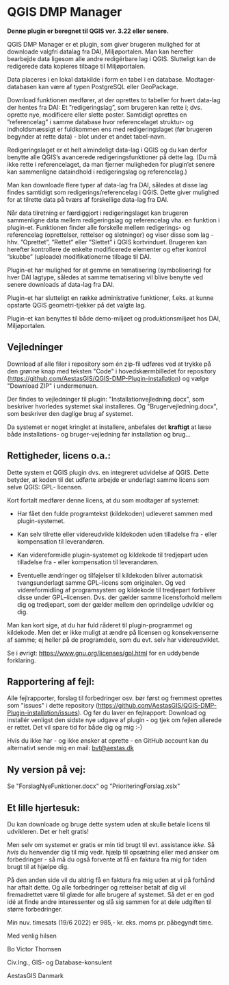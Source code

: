 # QGIS DMP Manager

**Denne plugin er beregnet til QGIS ver. 3.22 eller senere.**

QGIS DMP Manager er et plugin, som giver brugeren mulighed for at downloade valgfri datalag fra DAI, Miljøportalen. Man kan herefter bearbejde data ligesom alle andre redigérbare lag i QGIS. Slutteligt kan de redigerede data kopieres tilbage til Miljøportalen. 

Data placeres i en lokal datakilde i form en tabel i en database. Modtager-databasen kan være af typen PostgreSQL eller GeoPackage.  

Download funktionen medfører, at der oprettes to tabeller for hvert data-lag der hentes fra DAI: Et ”redigeringslag”, som brugeren kan rette i; dvs. oprette nye,  modificere eller slette poster. Samtidigt oprettes en ”referencelag” i samme database hvor referencelaget struktur- og indholdsmæssigt er fuldkommen ens med redigeringslaget (før brugeren begynder at rette data) - blot under et andet tabel-navn.

Redigeringslaget er et helt almindeligt data-lag i QGIS og du kan derfor benytte alle QGIS’s avancerede redigeringsfunktioner på dette lag. (Du må ikke rette i referencelaget, da man fjerner muligheden for plugin’et senere kan sammenligne dataindhold i redigeringslag og referencelag.)

Man kan downloade flere typer af data-lag fra DAI, således at disse lag findes samtidigt som redigerings/referencelag i QGIS. Dette giver mulighed for at tilrette data på tværs af forskellige data-lag fra DAI. 

Når data tilretning er færdiggjort i redigeringslaget kan brugeren sammenligne data mellem redigeringslag og referencelag vha. en funktion i plugin-et. Funktionen finder alle forskelle mellem redigerings- og referencelag (oprettelser, rettelser og sletninger) og viser disse som lag - hhv. ”Oprettet”, ”Rettet” eller ”Slettet” i QGIS kortvinduet. Brugeren kan herefter kontrollere de enkelte modificerede elementer og efter kontrol ”skubbe” (uploade) modifikationerne tilbage til DAI.

Plugin-et har mulighed for at gemme en tematisering (symbolisering) for hver DAI lagtype, således at samme tematisering vil blive benytte ved senere downloads af data-lag fra DAI. 

Plugin-et har slutteligt en række administrative funktioner, f.eks. at kunne opstarte QGIS geometri-tjekker på det valgte lag.

Plugin-et kan benyttes til både demo-miljøet og produktionsmiljøet hos DAI, Miljøportalen.  

## Vejledninger

Download af alle filer i repository som én zip-fil udføres ved at trykke på den grønne knap med teksten "Code" i hovedskærmbilledet for repository (https://github.com/AestasGIS/QGIS-DMP-Plugin-installation) og vælge "Download ZIP" i undermenuen.

Der findes to vejledninger til plugin: "Installationvejledning.docx", som beskriver hvorledes systemet skal installeres. Og "Brugervejledning.docx", som beskriver den daglige brug af systemet.

Da systemet er noget kringlet at installere, anbefales det **kraftigt** at læse både installations- og bruger-vejledning før installation og brug...

## Rettigheder, licens o.a.:

Dette system et QGIS plugin dvs. en integreret udvidelse af QGIS. Dette betyder, at koden til det udførte arbejde er underlagt samme licens som selve QGIS: GPL- licensen. 

Kort fortalt medfører denne licens, at du som modtager af systemet:

- Har fået den fulde programtekst (kildekoden) udleveret sammen med plugin-systemet.

- Kan selv tilrette eller videreudvikle kildekoden uden tilladelse fra - eller kompensation til leverandøren. 

- Kan videreformidle plugin-systemet og kildekode til tredjepart uden tilladelse fra - eller kompensation til leverandøren.

- Eventuelle ændringer og tilføjelser til kildekoden bliver automatisk tvangsunderlagt samme GPL–licens som originalen. Og ved videreformidling af programsystem og kildekode til tredjepart forbliver disse under GPL–licensen. Dvs. der gælder samme licensforhold mellem dig og tredjepart, som der gælder mellem den oprindelige udvikler og dig.

Man kan kort sige, at du har fuld råderet til plugin-programmet og kildekode. Men det er ikke muligt at ændre på licensen og konsekvenserne af samme; 
ej heller på de programdele, som du evt. selv har videreudviklet.

Se i øvrigt: https://www.gnu.org/licenses/gpl.html for en uddybende forklaring.
  
## Rapportering af fejl:

Alle fejlrapporter, forslag til forbedringer osv. bør først og fremmest oprettes som "issues" i dette repository (https://github.com/AestasGIS/QGIS-DMP-Plugin-installation/issues). Og før du laver en fejlrapport: Download og installér venligst den sidste nye udgave af plugin - og tjek om fejlen allerede er rettet. Det vil spare tid for både dig og mig :-)  

Hvis du ikke har - og ikke ønsker at oprette - en GitHub account kan du alternativt sende mig en mail: bvt@aestas.dk

## Ny version på vej:
Se "ForslagNyeFunktioner.docx" og "PrioriteringForslag.xslx"

## Et lille hjertesuk:

Du kan downloade og bruge dette system uden at skulle betale licens til udvikleren. Det er helt gratis!

Men selv om systemet er gratis er min tid brugt til evt. assistance *ikke*. Så *hvis* du henvender dig til mig vedr. hjælp til opsætning eller med ønsker om forbedringer - så må du også forvente at få en faktura fra mig for tiden brugt til at hjælpe dig.

På den anden side vil du aldrig få en faktura fra mig uden at vi på forhånd har aftalt dette. Og alle forbedringer og rettelser betalt af dig vil fremadrettet være til glæde for alle brugere af systemet. Så det er en god idé at finde andre interessenter og slå sig sammen for at dele udgiften til større forbedringer. 

Min nuv. timesats (19/6 2022) er 985,- kr. eks. moms pr. påbegyndt time.


Med venlig hilsen

Bo Victor Thomsen

Civ.Ing., GIS- og Database-konsulent

AestasGIS Danmark

